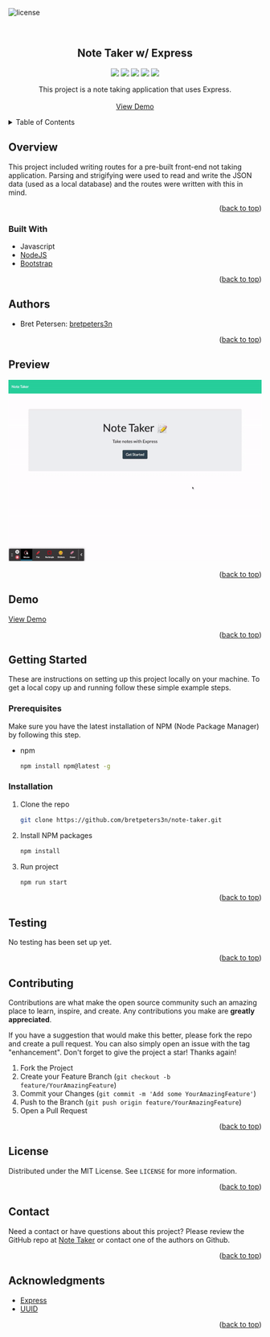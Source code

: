 <div id="top"></div>
<!-- PROJECT SHIELDS -->
<!--
*** https://www.markdownguide.org/basic-syntax/#reference-style-links
-->
<!--
[![Contributors][contributors-shield]][contributors-url]
[![Forks][forks-shield]][forks-url]
[![Stargazers][stars-shield]][stars-url]
[![Issues][issues-shield]][issues-url]
[![MIT License][license-shield]][license-url]
[![LinkedIn][linkedin-shield]][linkedin-url]
-->

![license](https://img.shields.io/badge/license-MIT-red) 


<!-- PROJECT LOGO -->
<br />
<div align="center">
  <!--
  <a href="https://github.com/github_username/repo_name">
    <img src="images/logo.png" alt="Logo" width="80" height="80">
  </a>
  -->

<h2 align="center">Note Taker w/ Express</h2>
  <p align="center">
    <img src="https://img.shields.io/badge/HTML-orange"/>
    <img src="https://img.shields.io/badge/CSS-yellow"/>
    <!--<img src="https://img.shields.io/badge/Bulma-blue"/>-->
    <img src="https://img.shields.io/badge/Javascript-indigo"/>
    <!--<img src="https://img.shields.io/badge/jQuery-violet"/>-->
    <img src="https://img.shields.io/badge/-Node.js-violet"/>
    <img src="https://img.shields.io/badge/-JSON-red"/>
    <!--<img src="https://img.shields.io/badge/-SQL-orange  "/>-->
  </p>
  <p align="center">
    This project is a note taking application that uses Express.
    <br />
    <br />
    <a href="https://bret-heroku-app.herokuapp.com/">View Demo</a>
  </p>
</div>


<!--
Here's a blank template to get started: To avoid retyping too much info. Do a search and replace with your text editor for the following: `github_username`, `repo_name`, `twitter_handle`, `linkedin_username`, `email`, `email_client`, `project_title`, `project_description`
-->


<!-- TABLE OF CONTENTS -->
<details>
  <summary>Table of Contents</summary>
  <ul>
    <li>
      <a href="#overview">Overview</a>
      <ul>
        <li><a href="#built-with">Built With</a></li>
      </ul>
    </li>
    <li>
      <a href="#getting-started">Getting Started</a>
      <ul>
        <li><a href="#prerequisites">Prerequisites</a></li>
        <li><a href="#installation">Installation</a></li>
      </ul>
    </li>
    <li><a href="#authors">Authors</a></li>
    <li><a href="#preview">Preview</a></li>
    <li><a href="#demo">Demo</a></li>
    <li><a href="#testing">Testing</a></li>
    <li><a href="#contributing">Contributing</a></li>
    <li><a href="#license">License</a></li>
    <li><a href="#contact">Contact</a></li>
    <li><a href="#acknowledgments">Acknowledgments</a></li>
  </ul>
</details>


<!-- OVERVIEW -->
## Overview
This project included writing routes for a pre-built front-end not taking application. Parsing and strigifying were used to read and write the JSON data (used as a local database) and the routes were written with this in mind.

<p align="right">(<a href="#top">back to top</a>)</p>


<!-- BUILT WITH -->
### Built With
<!--* HTML
* CSS-->
* Javascript
* [NodeJS](https://nodejs.org/en/)
* [Bootstrap](https://getbootstrap.com/)
<!--* [jQuery](https://jquery.com/)-->


<p align="right">(<a href="#top">back to top</a>)</p>


<!-- AUTHORS -->
## Authors
- Bret Petersen: [bretpeters3n](https://github.com/bretpeters3n)

<p align="right">(<a href="#top">back to top</a>)</p>


<!-- PREVIEW -->
## Preview
![image](./assets/note-taker.gif)

<p align="right">(<a href="#top">back to top</a>)</p>


<!-- DEMO -->
## Demo
[View Demo](https://bret-heroku-app.herokuapp.com/)

<p align="right">(<a href="#top">back to top</a>)</p>


<!-- GETTING STARTED -->
## Getting Started
These are instructions on setting up this project locally on your machine. To get a local copy up and running follow these simple example steps.


### Prerequisites
Make sure you have the latest installation of NPM (Node Package Manager) by following this step.
* npm
  ```sh
  npm install npm@latest -g
  ```


### Installation
1. Clone the repo
   ```sh
   git clone https://github.com/bretpeters3n/note-taker.git
   ```
2. Install NPM packages
   ```sh
   npm install
   ```
3. Run project
   ```sh
   npm run start
   ```

<p align="right">(<a href="#top">back to top</a>)</p>


## Testing
No testing has been set up yet.

<p align="right">(<a href="#top">back to top</a>)</p>


<!-- CONTRIBUTING -->
## Contributing

Contributions are what make the open source community such an amazing place to learn, inspire, and create. Any contributions you make are **greatly appreciated**.

If you have a suggestion that would make this better, please fork the repo and create a pull request. You can also simply open an issue with the tag "enhancement".
Don't forget to give the project a star! Thanks again!

1. Fork the Project
2. Create your Feature Branch (`git checkout -b feature/YourAmazingFeature`)
3. Commit your Changes (`git commit -m 'Add some YourAmazingFeature'`)
4. Push to the Branch (`git push origin feature/YourAmazingFeature`)
5. Open a Pull Request

<p align="right">(<a href="#top">back to top</a>)</p>


<!-- LICENSE -->
## License
Distributed under the MIT License. See `LICENSE` for more information.

<p align="right">(<a href="#top">back to top</a>)</p>


<!-- QUESTIONS -->
## Contact
Need a contact or have questions about this project? Please review the GitHub repo at [Note Taker](https://github.com/bretpeters3n/note-taker) or contact one of the authors on Github.

<p align="right">(<a href="#top">back to top</a>)</p>


<!-- ACKNOWLEDGMENTS -->
## Acknowledgments

* [Express](https://www.npmjs.com/package/express)
* [UUID](https://www.npmjs.com/package/uuid)


<p align="right">(<a href="#top">back to top</a>)</p>
